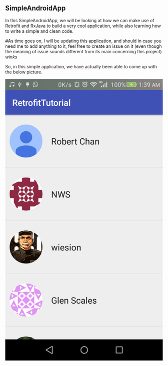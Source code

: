 ## SimpleAndroidApp
In this SimpleAndroidApp, we will be looking at how we can make use of Retrofit and RxJava to build a very cool application, while also learning how to write a simple and clean code.

#As time goes on, I will be updating this application, and should in case you need me to add anything to it, feel free to create an issue on it (even though the meaning of issue sounds different from its main concerning this project) *winks*

So, in this simple application, we have actually been able to come up with the below picture.

![alt text](https://github.com/meshileya/SimpleAndroidApp/blob/master/finished_work.png)
